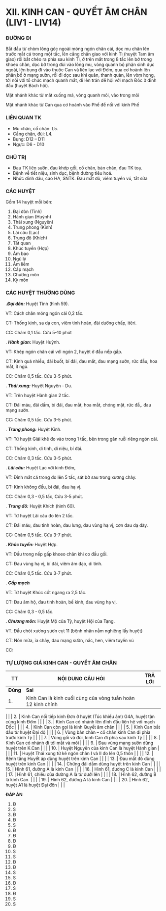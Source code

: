 # XII. KINH CAN - QUYẾT ÂM CHÂN (LIV1 - LIV14)

### ĐƯỜNG ĐI

Bắt đầu từ chòm lông góc ngoài móng ngón chân cái, dọc mu chân lên trước mắt cá trong một tấc, lên cẳng chân giao với kinh Tì (huyệt Tam âm giao) rồi bắt chéo ra phía sau kinh Tì, ở trên mắt trong 8 tấc lên bờ trong khoeo chân, dọc bờ trong đùi vào lông mu, vòng quanh bộ phận sinh dục ngoài, lên bụng đi vào thuộc Can và liên lạc với Đởm, qua cơ hoành lên phân bố ở mạng sườn, rồi đi dọc sau khí quản, thanh quản, lên vòm họng, tới nối với tổ chức mạch quanh mắt, đi lên trán để hội với mạch Đốc ở đỉnh đầu (huyệt Bách hội).

Mặt nhánh khác từ mắt xuống má, vòng quanh môi, vào trong môi

Mặt nhánh khác từ Can qua cơ hoành vào Phế để nối với kinh Phế

### LIÊN QUAN TK

- Mu chân, cổ chân: L5.
- Cẳng chân, đùi: L4.
- Bụng: D12 – D11
- Ngực: D6 - D10

### CHỦ TRỊ

- Đau TK liên sườn, đau khớp gối, cổ chân, bàn chân, đau TK toạ.
- Bệnh về tiết niệu, sinh dục, bệnh đường tiêu hoá.
- Nhức đỉnh đầu, cao HA, SNTK. Đau mắt đỏ, viêm tuyến vú, tắt sữa

### CÁC HUYỆT

Gồm 14 huyệt mỗi bên:

1. Đại đôn (Tỉnh)
2. Hành gian (Huỳnh)
3. Thái xung (Nguyên)
4. Trung phong (Kinh)
5. Lãi câu (Lạc)
6. Trung đô (Khích)
7. Tất quan
8. Khúc tuyến (Hợp)
9. Âm bao
10. Ngū lý
11. Âm liêm
12. Cấp mạch
13. Chương môn
14. Kỳ môn

### CÁC HUYỆT THƯỜNG DÙNG

_**.Đại đôn:**_ Huyệt Tỉnh (hình 59).

VT: Cách chân móng ngón cái 0,2 tấc.

CT: Thống kinh, sa dạ con, viêm tinh hoàn, đái dưỡng chấp, itêri.

CC: Châm 0,1 tấc. Cứu 5-10 phút

. _**Hành gian:**_ Huyệt Huỳnh.

VT: Khép ngón chân cái với ngón 2, huyệt ở đầu nếp gấp.

CT: Kinh quá nhiều, đái buốt, bí đái, đau mắt, đau mạng sườn, rức đầu, hoa mắt, ít ngủ.

CC: Châm 0,5 tấc. Cứu 3-5 phút.

_**. Thái xung:**_ Huyệt Nguyên - Du.

VT: Trên huyệt Hành gian 2 tấc.

CT: Đái máu, đái dầm, bí đái, đau mắt, hoa mắt, chóng mặt, rức đầ,. đau mạng sườn.

CC: Châm 0,5 tấc. Cứu 3-5 phút.

. _**Trung phong:**_ Huyệt Kinh.

VT: Từ huyệt Giải khê đo vào trong 1 tấc, bên trong gân ruỗi riêng ngón cái.

CT: Thống kinh, di tinh, di niệu, bí đái.

CC: Châm 0,3 tấc. Cứu 3-5 phút.

. _**Lãi câu:**_ Huyệt Lạc với kinh Đởm,

VT: Đỉnh mắt cá trong đo lên 5 tấc, sát bờ sau trong xương chày.

CT: Kinh không đều, bí đái, đau hạ vị.

CC: Châm 0,3 - 0,5 tấc, Cứu 3-5 phút.

. _**Trung đô:**_ Huyệt Khích (hình 60).

VT: Từ huyệt Lãi câu đo lên 2 tấc.

CT: Đái máu, đau tinh hoàn, đau lưng, đau vùng hạ vị, cơn đau dạ dày.

CC: Châm 0,5 tấc. Cứu 3-7 phút.

_**. Khúc tuyền:**_ Huyệt Hợp.

VT: Đầu trong nếp gấp khoeo chân khi co đầu gối.

CT: Đau vùng hạ vị, bí đái, viêm âm đạo, di tinh.

CC: Châm 0,5 tấc. Cứu 3-7 phút.

. _**Cấp mạch**_

VT: Từ huyệt Khúc cốt ngang ra 2,5 tấc.

CT: Đau âm hộ, đau tinh hoàn, bế kinh, đau vùng hạ vị.

CC: Châm 0,3 - 0,5 tấc.

_**. Chương môn:**_ Huyệt Mộ của Tỳ, huyệt Hội của Tạng.

VT. Đầu chót xương sườn cụt 11 (bệnh nhân nằm nghiêng lấy huyệt)

CT: Nôn mửa, ỉa chảy, đau mạng sườn, nấc, hen, viêm tuyến vú

CC:

### TỰ LƯỢNG GIÁ KINH CAN - QUYẾT ÂM CHÂN

| **TT**| **NỘI DUNG CÂU HỎI**| **TRẢ LỜI**|
| --- | --- | --- |
| **Đúng**| **Sai**|
| 1. | Kinh Can là kinh cuối cùng của vòng tuần hoàn 12 kinh chính |
 |
 |
| 2. | Kinh Can nối tiếp kinh Đơn ở huyệt (Túc khiếu âm) G4A, huyệt tận cùng kinh Đởm |
 |
 |
| 3. | Kinh Can có nhánh lên đỉnh đầu liên hệ với mạch Đốc |
 |
 |
| 4. | Kinh Can còn gọi là kinh Quyết âm chân |
 |
 |
| 5. | Kinh Can bắt đầu từ huyệt Đại độ |
 |
 |
| 6. | Vùng bàn chân – cổ chân kinh Can đi phía trước kinh Tỳ |
 |
 |
| 7. | Vùng gối và đùi, kinh Can đi phía sau kinh Tỳ |
 |
 |
| 8. | Kinh Can có nhánh đi tới mắt và môi |
 |
 |
| 9. | Đau vùng mạng sườn dùng huyệt trên K.Can |
 |
 |
| 10. | Huyệt Nguyên của kinh Can là huyệt Hành gian |
 |
 |
| 11. | Huyệt Thái xung từ kẽ ngón chân I và II đo lên 0,5 thốn |
 |
 |
| 12. | Bệnh tăng Huyết áp dùng huyệt trên kinh Can |
 |
 |
| 13. | Đau mắt đỏ dùng huyệt trên kinh Can |
 |
 |
| 14. | Chứng đái dầm dùng huyệt trên kinh Can |
 |
 |
| 15. | Hình 61, đường A là kinh Can |
 |
 |
| 16. | Hình 61, đường C là kinh Can |
 |
 |
| 17. | Hình 61, chiều của đường A là từ dưới lên |
 |
 |
| 18. | Hình 62, đường B là kinh Can. |
 |
 |
| 19. | Hình 62, đường A là kinh Can |
 |
 |
| 20. | Hình 62, huyệt A1 là huyệt Đại đôn |
 |
 |

**ĐÁP ÁN**

1. Đ
2. S
3. Đ
4. Đ
5. S
6. Đ
7. Đ
8. Đ
9. Đ
10. S
11. S
12. Đ
13. Đ
14. S
15. S
16. Đ
17. S
18. Đ
19. S
20. S